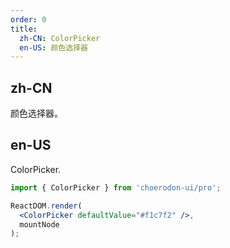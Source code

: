 ```yaml
---
order: 0
title:
  zh-CN: ColorPicker
  en-US: 颜色选择器
---
```


## zh-CN

颜色选择器。


## en-US

ColorPicker.


````jsx
import { ColorPicker } from 'choerodon-ui/pro';

ReactDOM.render(
  <ColorPicker defaultValue="#f1c7f2" />,
  mountNode
);

````

